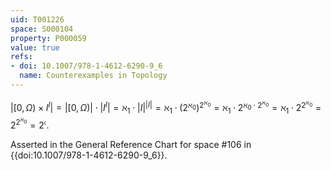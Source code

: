 ```yaml
---
uid: T001226
space: S000104
property: P000059
value: true
refs:
- doi: 10.1007/978-1-4612-6290-9_6
  name: Counterexamples in Topology
---
```


$| [ 0, \Omega ) \times I^I | = | [0,\Omega ) | \cdot | I^I | = \aleph_1 \cdot |I|^{|I|} = \aleph_1 \cdot ( 2^{\aleph_0} )^{2^{\aleph_0}} = \aleph_1 \cdot 2^{\aleph_0 \cdot 2^{\aleph_0}} = \aleph_1 \cdot 2^{2^{\aleph_0}} = 2^{2^{\aleph_0}} = 2^\mathfrak{c}$.

Asserted in the General Reference Chart for space #106 in
{{doi:10.1007/978-1-4612-6290-9_6}}.
